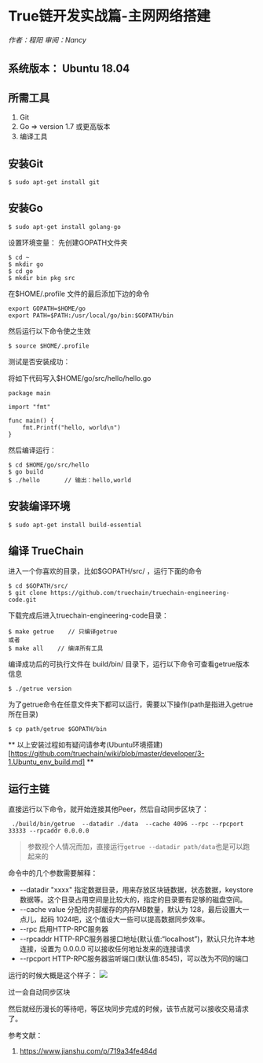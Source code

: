 # True链开发实战篇-主网网络搭建
###### 作者：程阳	审阅：Nancy

## 系统版本： Ubuntu 18.04

## 所需工具
1. Git
2. Go => version 1.7 或更高版本
3. 编译工具

## 安装Git
```
$ sudo apt-get install git
```

## 安装Go
```
$ sudo apt-get install golang-go
```

设置环境变量：
先创建GOPATH文件夹
```
$ cd ~
$ mkdir go
$ cd go
$ mkdir bin pkg src
```

在$HOME/.profile 文件的最后添加下边的命令
```
export GOPATH=$HOME/go
export PATH=$PATH:/usr/local/go/bin:$GOPATH/bin
```
然后运行以下命令使之生效
```
$ source $HOME/.profile
```

测试是否安装成功：

将如下代码写入$HOME/go/src/hello/hello.go

```
package main

import "fmt"

func main() {
	fmt.Printf("hello, world\n")
}
```

然后编译运行：
```
$ cd $HOME/go/src/hello
$ go build
$ ./hello		// 输出：hello,world
```

## 安装编译环境

```
$ sudo apt-get install build-essential
```

## 编译 TrueChain

进入一个你喜欢的目录，比如$GOPATH/src/ ，运行下面的命令
```
$ cd $GOPATH/src/
$ git clone https://github.com/truechain/truechain-engineering-code.git
```

下载完成后进入truechain-engineering-code目录：
```
$ make getrue    // 只编译getrue
或者
$ make all    // 编译所有工具
```

编译成功后的可执行文件在 build/bin/ 目录下，运行以下命令可查看getrue版本信息
```
$ ./getrue version
```

为了getrue命令在任意文件夹下都可以运行，需要以下操作(path是指进入getrue所在目录)

```
$ cp path/getrue $GOPATH/bin
```

** 以上安装过程如有疑问请参考(Ubuntu环境搭建)[https://github.com/truechain/wiki/blob/master/developer/3-1.Ubuntu_env_build.md] **

## 运行主链

直接运行以下命令，就开始连接其他Peer，然后自动同步区块了：
```
 ./build/bin/getrue  --datadir ./data  --cache 4096 --rpc --rpcport 33333 --rpcaddr 0.0.0.0
```

> 参数视个人情况而加，直接运行``` getrue --datadir path/data ```也是可以跑起来的

命令中的几个参数需要解释：
- --datadir "xxxx" 指定数据目录，用来存放区块链数据，状态数据，keystore数据等。这个目录占用空间是比较大的，指定的目录要有足够的磁盘空间。
- --cache value 分配给内部缓存的内存MB数量，默认为 128，最后设置大一点儿，起码 1024吧，这个值设大一些可以提高数据同步效率。
- --rpc 启用HTTP-RPC服务器
- --rpcaddr HTTP-RPC服务器接口地址(默认值:“localhost”)，默认只允许本地连接，设置为 0.0.0.0 可以接收任何地址发来的连接请求
- --rpcport HTTP-RPC服务器监听端口(默认值:8545)，可以改为不同的端口

运行的时候大概是这个样子：
![](img/TrueChain_main_network_setup_01.png)

过一会自动同步区块

然后就经历漫长的等待吧，等区块同步完成的时候，该节点就可以接收交易请求了。


参考文献：
1. https://www.jianshu.com/p/719a34fe484d
